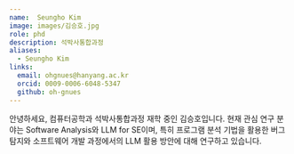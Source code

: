 ```yaml
---
name:  Seungho Kim
image: images/김승호.jpg
role: phd
description: 석박사통합과정
aliases:
  - Seungho Kim
links:
  email: ohgnues@hanyang.ac.kr
  orcid: 0009-0006-6048-5347
  github: oh-gnues
---
```


안녕하세요, 컴퓨터공학과 석박사통합과정 재학 중인 김승호입니다. 현재 관심 연구 분야는 Software Analysis와 LLM for SE이며, 특히 프로그램 분석 기법을 활용한 버그 탐지와 소프트웨어 개발 과정에서의 LLM 활용 방안에 대해 연구하고 있습니다.
